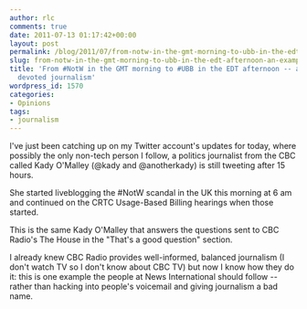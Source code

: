 ```yaml
---
author: rlc
comments: true
date: 2011-07-13 01:17:42+00:00
layout: post
permalink: /blog/2011/07/from-notw-in-the-gmt-morning-to-ubb-in-the-edt-afternoon-an-example-of-devoted-journalism/
slug: from-notw-in-the-gmt-morning-to-ubb-in-the-edt-afternoon-an-example-of-devoted-journalism
title: 'From #NotW in the GMT morning to #UBB in the EDT afternoon -- an example of
  devoted journalism'
wordpress_id: 1570
categories:
- Opinions
tags:
- journalism
---
```


I've just been catching up on my Twitter account's updates for today, where possibly the only non-tech person I follow, a politics journalist from the CBC called Kady O'Malley (@kady and @anotherkady) is still tweeting after 15 hours.




She started liveblogging the #NotW scandal in the UK this morning at 6 am and continued on the CRTC Usage-Based Billing hearings when those started.




This is the same Kady O'Malley that answers the questions sent to CBC Radio's The House in the "That's a good question" section.




I already knew CBC Radio provides well-informed, balanced journalism (I don't watch TV so I don't know about CBC TV) but now I know how they do it: this is one example the people at News International should follow -- rather than hacking into people's voicemail and giving journalism a bad name.
